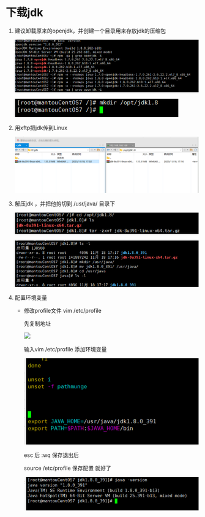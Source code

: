 # 下载jdk

1. 建议卸载原来的openjdk，并创建一个目录用来存放jdk的压缩包
   
   ![](./images/Snipaste_2023-11-18_17-11-23.png)
   
   ![](./images/Snipaste_2023-11-18_17-13-19.png)

2. 用xftp把jdk传到Linux
   
   ![](./images/Snipaste_2023-11-18_17-16-13.png)

3. 解压jdk ，并把他剪切到 /usr/java/ 目录下
   
   ![](./images/Snipaste_2023-11-18_17-18-29.png)
   
   ![](./images/Snipaste_2023-11-18_17-21-15.png)

4. 配置环境变量
   
   - 修改profile文件 vim /etc/profile
     
     先复制地址
     
     ![](D:\Linux学习之路\images\Snipaste_2023-11-18_17-26-31.png)
     
     输入vim /etc/profile 添加环境变量
     
     ![](./images/Snipaste_2023-11-18_17-33-51.png)
     
     esc 后 :wq 保存退出后
     
     source /etc/profile 保存配置 就好了
     
     ![](./images/Snipaste_2023-11-18_17-36-41.png)


